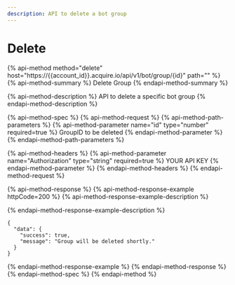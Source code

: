 ```yaml
---
description: API to delete a bot group
---
```


# Delete

{% api-method method="delete" host="https://{{account\_id}}.acquire.io/api/v1/bot/group/{id}" path="" %}
{% api-method-summary %}
Delete Group
{% endapi-method-summary %}

{% api-method-description %}
API to delete a specific bot group
{% endapi-method-description %}

{% api-method-spec %}
{% api-method-request %}
{% api-method-path-parameters %}
{% api-method-parameter name="id" type="number" required=true %}
GroupID to be deleted
{% endapi-method-parameter %}
{% endapi-method-path-parameters %}

{% api-method-headers %}
{% api-method-parameter name="Authorization" type="string" required=true %}
YOUR API KEY
{% endapi-method-parameter %}
{% endapi-method-headers %}
{% endapi-method-request %}

{% api-method-response %}
{% api-method-response-example httpCode=200 %}
{% api-method-response-example-description %}

{% endapi-method-response-example-description %}

```
{
  "data": {
    "success": true,
    "message": "Group will be deleted shortly."
  }
}
```
{% endapi-method-response-example %}
{% endapi-method-response %}
{% endapi-method-spec %}
{% endapi-method %}

